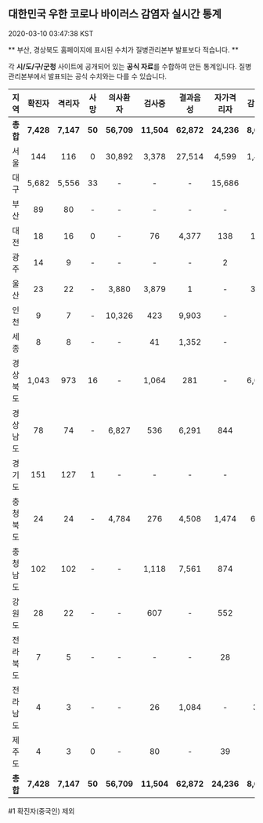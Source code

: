 
## 대한민국 우한 코로나 바이러스 감염자 실시간 통계
2020-03-10 03:47:38 KST

** 부산, 경상북도 홈페이지에 표시된 수치가 질병관리본부 발표보다 적습니다. **

각 **시/도/구/군청** 사이트에 공개되어 있는 **공식 자료**를 수합하여 만든 통계입니다.
질병관리본부에서 발표되는 공식 수치와는 다를 수 있습니다.


|  지역  | 확진자 |  격리자  |  사망  |  의사환자  |  검사중  |  결과음성  |  자가격리자  |  감시중  |  감시해제  |  퇴원  |
|:------:|:------:|:--------:|:--------:|:----------:|:--------:|:----------------:|:------------:|:--------:|:----------:|:--:|
|**총합**|**7,428**|**7,147**|**50**|**56,709**|**11,504**|**62,872**|**24,236**|**8,690**|**7,475**|**229**|
|서울|144|116|0|30,892|3,378|27,514|4,599|1,464|3,135|28|
|대구|5,682|5,556|33|-|-|-|15,686|-|-|93|
|부산|89|80|-|-|-|-|-|-|-|9|
|대전|18|16|0|-|76|4,377|138|138|227|2|
|광주|14|9|-|-|-|-|2|-|-|3|
|울산|23|22|-|3,880|3,879|1|-|351|199|1|
|인천|9|7|-|10,326|423|9,903|-|-|-|2|
|세종|8|8|-|-|41|1,352|-|-|-|-|
|경상북도|1,043|973|16|-|1,064|281|-|6,015|2,935|54|
|경상남도|78|74|-|6,827|536|6,291|844|-|-|4|
|경기도|151|127|1|-|-|-|-|-|-|23|
|충청북도|24|24|-|4,784|276|4,508|1,474|685|789|-|
|충청남도|102|102|-|-|1,118|7,561|874|-|-|-|
|강원도|28|22|-|-|607|-|552|-|-|6|
|전라북도|7|5|-|-|-|-|28|-|-|2|
|전라남도|4|3|-|-|26|1,084|-|37|190|1|
|제주도|4|3|0|-|80|-|39|-|-|1|
|**총합**|**7,428**|**7,147**|**50**|**56,709**|**11,504**|**62,872**|**24,236**|**8,690**|**7,475**|**229**|


#1 확진자(중국인) 제외
    